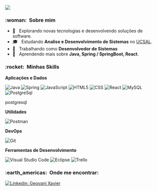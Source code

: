 
![](https://komarev.com/ghpvc/?username=VanessaSwerts&color=006bed)

<h3> :woman: &nbsp;Sobre mim </h3>

- 🤔 &nbsp; Explorando novas tecnologias e desenvolvendo soluções de software.
- 🎓 &nbsp; Estudando **Analise e Desenvolvimento de Sistemas** no <a href="https://www.ucsal.br/">UCSAL</a>.
- 💼 &nbsp; Trabalhando como **Desenvolvedor de Sistemas**
- 🌱 &nbsp; Aprendendo mais sobre **Java, Spring / SpringBoot, React**.

<h3> :rocket: &nbsp;Minhas Skills </h3>

**Aplicações e Dados**

  ![Java](https://img.shields.io/badge/-Java-333333?style=flat&logo=Java&logoColor=007396)
  ![Spring](https://img.shields.io/badge/Spring-6DB33F?style=for-the-badge&logo=spring&logoColor=white)
  ![JavaScript](https://img.shields.io/badge/-JavaScript-333333?style=flat&logo=javascript)
  ![HTML5](https://img.shields.io/badge/-HTML5-333333?style=flat&logo=HTML5)
  ![CSS](https://img.shields.io/badge/-CSS-333333?style=flat&logo=CSS3&logoColor=1572B6)
  ![React](https://img.shields.io/badge/-React-333333?style=flat&logo=react)
  ![MySQL](https://img.shields.io/badge/-MySQL-333333?style=flat&logo=mysql)
  ![PostgreSql](https://img.shields.io/badge/PostgreSQL-316192?style=for-the-badge&logo=postgresql&logoColor=white)
  
  postgresql

**Utilidades**

  ![Postman](https://img.shields.io/badge/-Postman-333333?style=flat&logo=postman)

**DevOps**

  ![Git](https://img.shields.io/badge/-Git-333333?style=flat&logo=git)

**Ferramentas de Desenvolvimento**

  ![Visual Studio Code](https://img.shields.io/badge/-Visual%20Studio%20Code-333333?style=flat&logo=visual-studio-code&logoColor=007ACC)
  ![Eclipse](https://img.shields.io/badge/-Eclipse-333333?style=flat&logo=eclipse-ide&logoColor=2C2255)
  ![Trello](https://img.shields.io/badge/-Trello-333333?style=flat&logo=trello&logoColor=007ACC)
  
<h3> :earth_americas: &nbsp;Onde me encontrar: </h3> 

[![Linkedin: Geovani Xavier](https://img.shields.io/badge/-USERNAME-blue?style=flat-square&logo=Linkedin&logoColor=white&link=https://www.linkedin.com/in/geovani-xavier/)](https://www.linkedin.com/in/geovani-xavier/)
